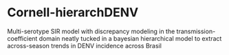 # Cornell-hierarchDENV
Multi-serotype SIR model with discrepancy modeling in the transmission-coefficient domain neatly tucked in a bayesian hierarchical model to extract across-season trends in DENV incidence across Brasil

